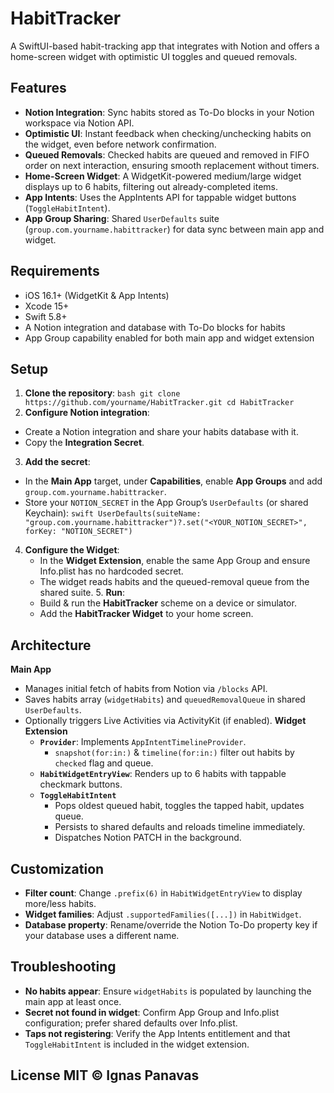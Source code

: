 # HabitTracker 
A SwiftUI-based habit-tracking app that integrates with Notion and offers a home-screen widget with optimistic UI toggles and queued removals.
## Features
- **Notion Integration**: Sync habits stored as To-Do blocks in your Notion workspace via Notion API. 
- **Optimistic UI**: Instant feedback when checking/unchecking habits on the widget, even before network confirmation.
- **Queued Removals**: Checked habits are queued and removed in FIFO order on next interaction, ensuring smooth replacement without timers.
- **Home-Screen Widget**: A WidgetKit-powered medium/large widget displays up to 6 habits, filtering out already-completed items.
- **App Intents**: Uses the AppIntents API for tappable widget buttons (`ToggleHabitIntent`).
- **App Group Sharing**: Shared `UserDefaults` suite (`group.com.yourname.habittracker`) for data sync between main app and widget.
## Requirements 
- iOS 16.1+ (WidgetKit & App Intents)
- Xcode 15+
- Swift 5.8+
- A Notion integration and database with To-Do blocks for habits
- App Group capability enabled for both main app and widget extension
## Setup 
1. **Clone the repository**: ```bash git clone https://github.com/yourname/HabitTracker.git cd HabitTracker ``` 
2. **Configure Notion integration**:
  - Create a Notion integration and share your habits database with it.
  - Copy the **Integration Secret**.
3. **Add the secret**:
  - In the **Main App** target, under **Capabilities**, enable **App Groups** and add `group.com.yourname.habittracker`.
  - Store your `NOTION_SECRET` in the App Group’s `UserDefaults` (or shared Keychain): ```swift UserDefaults(suiteName: "group.com.yourname.habittracker")?.set("<YOUR_NOTION_SECRET>", forKey: "NOTION_SECRET") ```
4. **Configure the Widget**:
    - In the **Widget Extension**, enable the same App Group and ensure Info.plist has no hardcoded secret.
    - The widget reads habits and the queued-removal queue from the shared suite. 5. **Run**:
    - Build & run the **HabitTracker** scheme on a device or simulator.
    - Add the **HabitTracker Widget** to your home screen.
## Architecture 
**Main App**
- Manages initial fetch of habits from Notion via `/blocks` API.
- Saves habits array (`widgetHabits`) and `queuedRemovalQueue` in shared `UserDefaults`.
- Optionally triggers Live Activities via ActivityKit (if enabled).
**Widget Extension**
  - **`Provider`**: Implements `AppIntentTimelineProvider`.
    - `snapshot(for:in:)` & `timeline(for:in:)` filter out habits by `checked` flag and queue.
  - **`HabitWidgetEntryView`**: Renders up to 6 habits with tappable checkmark buttons.
  - **`ToggleHabitIntent`**
    - Pops oldest queued habit, toggles the tapped habit, updates queue.
    - Persists to shared defaults and reloads timeline immediately.
    - Dispatches Notion PATCH in the background. 
## Customization 
- **Filter count**: Change `.prefix(6)` in `HabitWidgetEntryView` to display more/less habits.
- **Widget families**: Adjust `.supportedFamilies([...])` in `HabitWidget`.
- **Database property**: Rename/override the Notion To-Do property key if your database uses a different name.
## Troubleshooting 
- **No habits appear**: Ensure `widgetHabits` is populated by launching the main app at least once.
- **Secret not found in widget**: Confirm App Group and Info.plist configuration; prefer shared defaults over Info.plist.
- **Taps not registering**: Verify the App Intents entitlement and that `ToggleHabitIntent` is included in the widget extension.
## License MIT © Ignas Panavas
